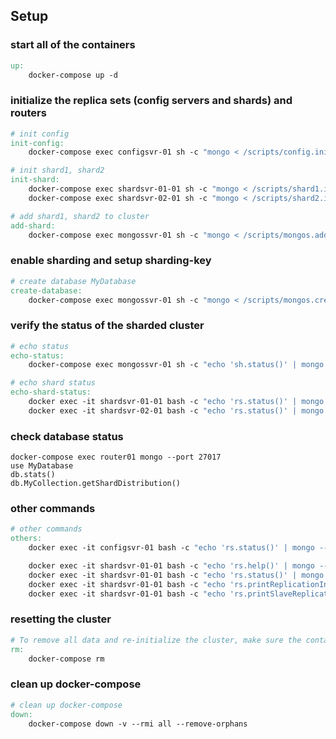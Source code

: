 ## Setup
### start all of the containers

```makefile
up:
	docker-compose up -d

```

### initialize the replica sets (config servers and shards) and routers




```makefile
# init config
init-config:
	docker-compose exec configsvr-01 sh -c "mongo < /scripts/config.initiate.js"

# init shard1, shard2
init-shard:
	docker-compose exec shardsvr-01-01 sh -c "mongo < /scripts/shard1.initiate.js"
	docker-compose exec shardsvr-02-01 sh -c "mongo < /scripts/shard2.initiate.js"

# add shard1, shard2 to cluster
add-shard:
	docker-compose exec mongossvr-01 sh -c "mongo < /scripts/mongos.addshard.js"

```


### enable sharding and setup sharding-key

```makefile
# create database MyDatabase
create-database:
	docker-compose exec mongossvr-01 sh -c "mongo < /scripts/mongos.create.database.js"

```


### verify the status of the sharded cluster

```makefile
# echo status
echo-status:
	docker-compose exec mongossvr-01 sh -c "echo 'sh.status()' | mongo --port 27017"

# echo shard status
echo-shard-status:
	docker exec -it shardsvr-01-01 bash -c "echo 'rs.status()' | mongo --port 27017"
	docker exec -it shardsvr-02-01 bash -c "echo 'rs.status()' | mongo --port 27017"
```

### check database status

```
docker-compose exec router01 mongo --port 27017
use MyDatabase
db.stats()
db.MyCollection.getShardDistribution()
```

### other commands

```makefile
# other commands
others:
	docker exec -it configsvr-01 bash -c "echo 'rs.status()' | mongo --port 27017"

	docker exec -it shardsvr-01-01 bash -c "echo 'rs.help()' | mongo --port 27017"
	docker exec -it shardsvr-01-01 bash -c "echo 'rs.status()' | mongo --port 27017"
	docker exec -it shardsvr-01-01 bash -c "echo 'rs.printReplicationInfo()' | mongo --port 27017"
	docker exec -it shardsvr-01-01 bash -c "echo 'rs.printSlaveReplicationInfo()' | mongo --port 27017"

```

### resetting the cluster

```makefile
# To remove all data and re-initialize the cluster, make sure the containers are stopped and then:
rm:
	docker-compose rm

```

### clean up docker-compose

```makefile
# clean up docker-compose
down:
	docker-compose down -v --rmi all --remove-orphans

```



